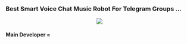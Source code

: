 ### Best Smart Voice Chat Music Robot For Telegram Groups ...


<p align="center"><a href="https://t.me/MrNitric"><img src="https://telegra.ph/file/d092605b118b0b5d559a4.jpg"></a></p>



#### Main Developer = [<SHUBHU/>](https://t.me/w2h_ravan)
